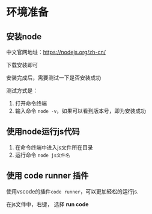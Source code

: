 # 环境准备



## 安装node

中文官网地址：https://nodejs.org/zh-cn/

下载安装即可

安装完成后，需要测试一下是否安装成功

测试方式是：

1. 打开命令终端
2. 输入命令 `node -v`，如果可以看到版本号，即为安装成功

## 使用node运行js代码

1. 在命令终端中进入js文件所在目录
2. 运行命令 `node js文件名`

## 使用 code runner 插件

使用vscode的插件`code runner`，可以更加轻松的运行js.

在js文件中，右键， 选择 **run code** 